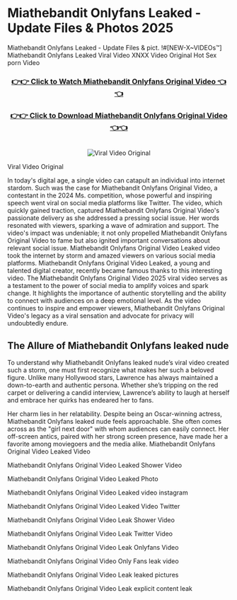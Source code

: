 # Miathebandit Onlyfans Leaked - Update Files & Photos 2025

Miathebandit Onlyfans Leaked - Update Files & pict. !#[NEW-X~VIDEOs™] Miathebandit Onlyfans Leaked Viral Video XNXX Video Original Hot Sex porn Video
<br>
<div align="center">
<h3><a href="https://links2leaks.com?utm_source=miathebandit&utm_medium=gitlong" rel="nofollow">👉👉 Click to Watch Miathebandit Onlyfans Original Video 👈👈</a></h3>
<h3><a href="https://links2leaks.com?utm_source=miathebandit&utm_medium=gitlong" rel="nofollow">👉👉 Click to Download Miathebandit Onlyfans Original Video 👈👈</a></h3>
<br>
<a href="https://links2leaks.com?utm_source=miathebandit&utm_medium=gitlong" rel="nofollow"><img src="https://i.ibb.co/Gkj2r4b/banner.png" alt="Viral Video Original" style="max-width: 100%; display: inline-block;" data-target="animated-image.originalImage"></a>
</div>

Viral Video Original

In today's digital age, a single video can catapult an individual into internet stardom. Such was the case for Miathebandit Onlyfans Original Video, a contestant in the 2024 Ms. competition, whose powerful and inspiring speech went viral on social media platforms like Twitter.
The video, which quickly gained traction, captured Miathebandit Onlyfans Original Video's passionate delivery as she addressed a pressing social issue. Her words resonated with viewers, sparking a wave of admiration and support. The video's impact was undeniable; it not only propelled Miathebandit Onlyfans Original Video to fame but also ignited important conversations about relevant social issue.
Miathebandit Onlyfans Original Video Leaked video took the internet by storm and amazed viewers on various social media platforms. Miathebandit Onlyfans Original Video Leaked, a young and talented digital creator, recently became famous thanks to this interesting video.
The Miathebandit Onlyfans Original Video 2025 viral video serves as a testament to the power of social media to amplify voices and spark change. It highlights the importance of authentic storytelling and the ability to connect with audiences on a deep emotional level. As the video continues to inspire and empower viewers, Miathebandit Onlyfans Original Video's legacy as a viral sensation and advocate for privacy will undoubtedly endure.

<h2>The Allure of Miathebandit Onlyfans leaked nude</h2>


To understand why Miathebandit Onlyfans leaked nude’s viral video created such a storm, one must first recognize what makes her such a beloved figure. Unlike many Hollywood stars, Lawrence has always maintained a down-to-earth and authentic persona. Whether she’s tripping on the red carpet or delivering a candid interview, Lawrence’s ability to laugh at herself and embrace her quirks has endeared her to fans.

Her charm lies in her relatability. Despite being an Oscar-winning actress, Miathebandit Onlyfans leaked nude feels approachable. She often comes across as the "girl next door" with whom audiences can easily connect. Her off-screen antics, paired with her strong screen presence, have made her a favorite among moviegoers and the media alike.
Miathebandit Onlyfans Original Video Leaked Video

Miathebandit Onlyfans Original Video Leaked Shower Video

Miathebandit Onlyfans Original Video Leaked Photo

Miathebandit Onlyfans Original Video Leaked video instagram

Miathebandit Onlyfans Original Video Leaked Video Twitter

Miathebandit Onlyfans Original Video Leak Shower Video

Miathebandit Onlyfans Original Video Leak Twitter Video

Miathebandit Onlyfans Original Video Leak Onlyfans Video

Miathebandit Onlyfans Original Video Only Fans leak video

Miathebandit Onlyfans Original Video Leak leaked pictures

Miathebandit Onlyfans Original Video Leak explicit content leak